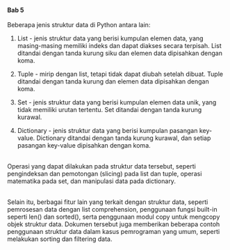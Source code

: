 **Bab 5** <br><br>
Beberapa jenis struktur data di Python antara lain:<br>

1. List - jenis struktur data yang berisi kumpulan elemen data, yang masing-masing memiliki indeks dan dapat diakses secara terpisah. List ditandai dengan tanda kurung siku dan elemen data dipisahkan dengan koma.<br>

2. Tuple - mirip dengan list, tetapi tidak dapat diubah setelah dibuat. Tuple ditandai dengan tanda kurung dan elemen data dipisahkan dengan koma.<br>

3. Set - jenis struktur data yang berisi kumpulan elemen data unik, yang tidak memiliki urutan tertentu. Set ditandai dengan tanda kurung kurawal.<br>

4. Dictionary - jenis struktur data yang berisi kumpulan pasangan key-value. Dictionary ditandai dengan tanda kurung kurawal, dan setiap pasangan key-value dipisahkan dengan koma.<br><br>

Operasi yang dapat dilakukan pada struktur data tersebut, seperti pengindeksan dan pemotongan (slicing) pada list dan tuple, operasi matematika pada set, dan manipulasi data pada dictionary.<br><br>

Selain itu, berbagai fitur lain yang terkait dengan struktur data, seperti pemrosesan data dengan list comprehension, penggunaan fungsi built-in seperti len() dan sorted(), serta penggunaan modul copy untuk mengcopy objek struktur data. Dokumen tersebut juga memberikan beberapa contoh penggunaan struktur data dalam kasus pemrograman yang umum, seperti melakukan sorting dan filtering data.
